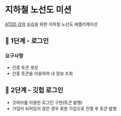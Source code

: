 # 지하철 노선도 미션
[ATDD 강의](https://edu.nextstep.camp/c/R89PYi5H) 실습을 위한 지하철 노선도 애플리케이션

## 🚀 1단계 - 로그인
### 요구사항
- 인증 토큰 생성
- 인증 토큰을 이용하여 내 정보 조회

## 🚀 2단계 - 깃헙 로그인
- 깃허브를 이용한 로그인 구현(토큰 발행)
- 가입이 되어있지 않은 경우 회원 가입으로 진행 후 토큰 발행